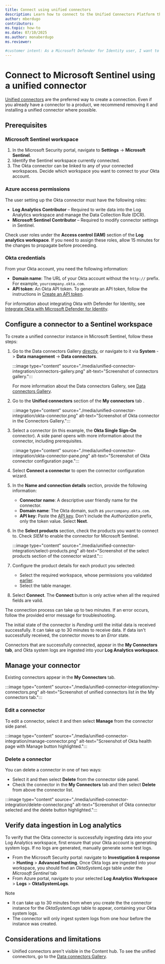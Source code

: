 ```yaml
---
title: Connect using unified connectors
description: Learn how to connect to the Unified Connectors Platform that simplifies connector management across Microsoft security products including Microsoft Sentinel, Defender for Cloud, and Defender for Identity.
author: mberdugo
contributors:
ms.topic: how-to
ms.date: 07/10/2025
ms.author: monaberdugo
ms.reviewer: 

#customer intent: As a Microsoft Defender for Identity user, I want to simplify my connections by using a unified connector so I can manage my Okta integration more efficiently.
---
```


# Connect to Microsoft Sentinel using a unified connector

[Unified connectors](./unified-connector.md) are the preferred way to create a connection. Even if you already have a connector to a product, we recommend removing it and installing a unified connector where possible.

## Prerequisites

### Microsoft Sentinel workspace

  1. In the Microsoft Security portal, navigate to **Settings** -> **Microsoft Sentinel**.
  1. Identify the Sentinel workspace currently connected.
  1. The Okta connector can be linked to any of your connected workspaces. Decide which workspace you want to connect to your Okta account.

### Azure access permissions

The user setting up the Okta connector must have the following roles:

- **Log Analytics Contributor** – Required to write data into the Log Analytics workspace and manage the Data Collection Rule (DCR).
- **Microsoft Sentinel Contributor** – Required to modify connector settings in Sentinel.

Check user roles under the **Access control (IAM)** section of the **Log analytics workspace**.
If you need to assign these roles, allow 15 minutes for the changes to propagate before proceeding.

### Okta credentials

From your Okta account, you need the following information:

- **Domain name**: The URL of your Okta account without the `http://` prefix. For example, `yourcompany.okta.com`.
- **API token**: An Okta API token. To generate an API token, follow the instructions in [Create an API token](https://developer.okta.com/docs/guides/create-an-api-token/main/).

For information about integrating Okta with Defender for Identity, see [Integrate Okta with Microsoft Defender for Identity](/defender-for-identity/okta-integration).

## Configure a connector to a Sentinel workspace

To create a unified connector instance in Microsoft Sentinel, follow these steps:

1. Go to the Data connectors Gallery [directly](https://security.microsoft.com/sentinel/unified-connector), or navigate to it via **System** -> **Data management** -> **Data connectors**.

   :::image type="content" source="./media/unified-connector-integration/connectors-gallery.png" alt-text="Screenshot of connectors gallery.":::

   For more information about the Data connectors Gallery, see [Data connectors Gallery](./unified-connector.md#data-connectors-gallery).

1. Go to the **Unified connectors** section of the **My connectors** tab .

   :::image type="content" source="./media/unified-connector-integration/okta-connector.png" alt-text="Screenshot of Okta connector in the Connectors Gallery.":::

1. Select a connector (in this example, the **Okta Single Sign-On** connector). A side panel opens with more information about the connector, including prerequisites.

   :::image type="content" source="./media/unified-connector-integration/okta-connector-pane.png" alt-text="Screenshot of Okta connector configuration page.":::

1. Select **Connect a connector** to open the connector configuration wizard.
1. In the **Name and connection details** section, provide the following information:
   - **Connector name**: A descriptive user friendly name for the connector.
   - **Domain name**: The Okta domain, such as `yourcompany.okta.com`.
   - **API key**: Paste the [API key](#okta-credentials). Don't include the *Authorization* prefix, only the token value.
   Select **Next**.

1. In the **Select products** section, check the products you want to connect to. Check *SIEM* to enable the connector for Microsoft Sentinel.

   :::image type="content" source="./media/unified-connector-integration/select-products.png" alt-text="Screenshot of the select products section of the connector wizard.":::

1. Configure the product details for each product you selected:

   - Select the required workspace, whose permissions you validated [earlier](#azure-access-permissions).
   - Select the table manager.

1. Select **Connect**. The **Connect** button is only active when all the required fields are valid.

The connection process can take up to two minutes. If an error occurs, follow the provided error message for troubleshooting.

The initial state of the connector is *Pending* until the initial data is received successfully. It can take up to 30 minutes to receive data. If data isn't successfully received, the connector moves to an *Error* state.

Connectors that are successfully connected, appear in the **My Connectors tab**, and Okta system logs are ingested into your **Log Analytics workspace**.

## Manage your connector

Existing connectors appear in the **My Connectors** tab.

:::image type="content" source="./media/unified-connector-integration/my-connectors.png" alt-text="Screenshot of unified connectors list in the My connectors tab.":::

### Edit a connector

To edit a connector, select it and then select **Manage** from the connector side panel.

:::image type="content" source="./media/unified-connector-integration/manage-connector.png" alt-text="Screenshot of Okta health page with Manage button highlighted.":::

### Delete a connector

You can delete a connector in one of two ways:

- Select it and then select **Delete** from the connector side panel.
- Check the connector in the **My Connectors** tab and then select **Delete** from above the connector list.

:::image type="content" source="./media/unified-connector-integration/delete-connector.png" alt-text="Screenshot of Okta connector selected and the delete button highlighted.":::

## Verify data ingestion in Log analytics

To verify that the Okta connector is successfully ingesting data into your Log Analytics workspace, first ensure that your Okta account is generating system logs. If no logs are generated, manually generate some test logs.

- From the Microsoft Security portal: navigate to **Investigation & response** > **Hunting** > **Advanced hunting**. Once Okta logs are ingested into your workspace, you should find an *OktaSystemLogs* table under the *Microsoft Sentinel* tab
- From Azure portal, navigate to your selected **Log Analytics Workspace** > **Logs** > **OktaSystemLogs**.

> [!NOTE]
>
> - It can take up to 30 minutes from when you create the the connector instance for the *OktaSystemLogs* table to appear, containing your Okta system logs.
> - The connector will only ingest system logs from one hour before the instance was created.

## Considerations and limitations

- Unified connectors aren't visible in the Content hub. To see the unified connectors, go to the [Data connectors Gallery](https://security.microsoft.com/sentinel/unified-connector).
